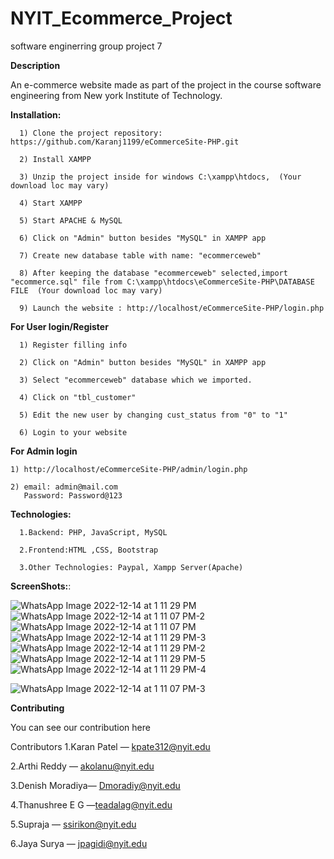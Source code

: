 # NYIT_Ecommerce_Project

software enginerring group project 7


**Description**

An e-commerce website made as part of the project in the course software engineering from New york Institute of Technology.

**Installation:**


      1) Clone the project repository: https://github.com/Karanj1199/eCommerceSite-PHP.git

      2) Install XAMPP

      3) Unzip the project inside for windows C:\xampp\htdocs,  (Your download loc may vary)

      4) Start XAMPP

      5) Start APACHE & MySQL

      6) Click on "Admin" button besides "MySQL" in XAMPP app

      7) Create new database table with name: "ecommerceweb"

      8) After keeping the database "ecommerceweb" selected,import "ecommerce.sql" file from C:\xampp\htdocs\eCommerceSite-PHP\DATABASE FILE  (Your download loc may vary)

      9) Launch the website : http://localhost/eCommerceSite-PHP/login.php  

**For User login/Register**

      1) Register filling info

      2) Click on "Admin" button besides "MySQL" in XAMPP app

      3) Select "ecommerceweb" database which we imported.

      4) Click on "tbl_customer"

      5) Edit the new user by changing cust_status from "0" to "1"

      6) Login to your website


**For Admin login**

    1) http://localhost/eCommerceSite-PHP/admin/login.php

    2) email: admin@mail.com
       Password: Password@123
   
  
**Technologies:**
    
      1.Backend: PHP, JavaScript, MySQL
   
      2.Frontend:HTML ,CSS, Bootstrap
   
      3.Other Technologies: Paypal, Xampp Server(Apache)
   
   
  

**ScreenShots:**:


![WhatsApp Image 2022-12-14 at 1 11 29 PM](https://user-images.githubusercontent.com/37553333/207685778-16f5fd18-1614-468f-a4d3-99511ff43cf9.jpeg)
![WhatsApp Image 2022-12-14 at 1 11 07 PM-2](https://user-images.githubusercontent.com/37553333/207685781-697eadd5-34cb-4385-b8b7-0b4ce5c540d2.jpeg)
![WhatsApp Image 2022-12-14 at 1 11 07 PM](https://user-images.githubusercontent.com/37553333/207685785-cbd27daa-3906-40b8-be37-700cff42ee93.jpeg)
![WhatsApp Image 2022-12-14 at 1 11 29 PM-3](https://user-images.githubusercontent.com/37553333/207685775-53b7f826-7abe-47d1-9a91-61563a33aaef.jpeg)
![WhatsApp Image 2022-12-14 at 1 11 29 PM-2](https://user-images.githubusercontent.com/37553333/207685777-0de73da9-24fb-4a83-ac14-031dbb988005.jpeg)
![WhatsApp Image 2022-12-14 at 1 11 29 PM-5](https://user-images.githubusercontent.com/37553333/207685773-c6bac78e-4ae1-46ed-851f-55b1c10679d6.jpeg)
![WhatsApp Image 2022-12-14 at 1 11 29 PM-4](https://user-images.githubusercontent.com/37553333/207685774-9de2f675-f2c9-4fdc-8d11-900cc4bc3e6b.jpeg)


![WhatsApp Image 2022-12-14 at 1 11 07 PM-3](https://user-images.githubusercontent.com/37553333/207685779-248d4037-1ba9-4c29-afcf-5e3029e7e56c.jpeg)






**Contributing**

You can see our contribution here

Contributors
1.Karan Patel — kpate312@nyit.edu

2.Arthi Reddy — akolanu@nyit.edu

3.Denish Moradiya— Dmoradiy@nyit.edu

4.Thanushree E G —teadalag@nyit.edu

5.Supraja — ssirikon@nyit.edu

6.Jaya Surya — jpagidi@nyit.edu



